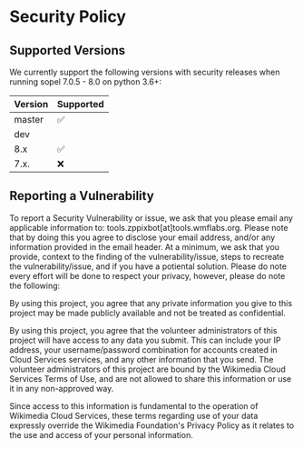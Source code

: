 # Security Policy

## Supported Versions

We currently support the following versions with security releases when running sopel 7.0.5 - 8.0 on python 3.6+:

| Version | Supported          |
| ------- | ------------------ |
| master  | :white_check_mark: |
| dev     |                    |
| 8.x     | :white_check_mark: |
| 7.x.    | :x:                |

## Reporting a Vulnerability

To report a Security Vulnerability or issue, we ask that you please email any applicable information to: tools.zppixbot[at]tools.wmflabs.org. 
Please note that by doing this you agree to disclose your email address, and/or any information provided in the email header. 
At a minimum, we ask that you provide, context to the finding of the vulnerability/issue, steps to recreate the vulnerability/issue, and if you have a potiental solution.
Please do note every effort will be done to respect your privacy, however, please do note the following:

By using this project, you agree that any private information you give to this project may be made publicly available and not be treated as confidential.

By using this project, you agree that the volunteer administrators of this project will have access to any data you submit. This can include your IP address, your username/password combination for accounts created in Cloud Services services, and any other information that you send. The volunteer administrators of this project are bound by the Wikimedia Cloud Services Terms of Use, and are not allowed to share this information or use it in any non-approved way.

Since access to this information is fundamental to the operation of Wikimedia Cloud Services, these terms regarding use of your data expressly override the Wikimedia Foundation's Privacy Policy as it relates to the use and access of your personal information.
